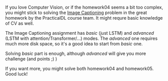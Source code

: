 If you love Computer Vision, or if the homework04 seems a bit too complex, you might stick to solving the [Image Captioning](https://github.com/yandexdataschool/Practical_DL/tree/spring20/homework04) problem in the great homework by the PracticalDL course team. It might requre basic knowledge of CV as well. 

The Image Captioning assignment has _basic_ (just LSTM) and _advanced_ (LSTM with attention/Transformer/...)  modes. The _advanced_ one requires much more disk space, so it's a good idea to start from _basic_ one.

Solving _basic_ part is enough, although _advanced_ will give you more challenge (and points ;) )



If you want more, you might solve both homework04 and homework05. Good luck!
